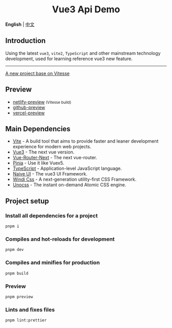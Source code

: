 <div align="center"> 
<h1>Vue3 Api Demo</h1>
</div>

**English** | [中文](./README.zh-CN.md)

## Introduction

Using the latest `vue3`, `vite2`, `TypeScript` and other mainstream technology development, used for learning reference vue3 new feature.

---

[A new project base on Vitesse](https://https://github.com/zmtlwzy/vue3ApiDemo-vitesse)

## Preview

- [netlify-preview](https://vue3-api-demo-vitesse.netlify.app/) <small>(Vitesse build)</small>
- [github-preview](https://zmtlwzy.github.io/vue3-api-demo/)
- [vercel-preview](https://vue3-api-demo-zmtlwzy.vercel.app/)

## Main Dependencies

- [Vite](https://vitejs.dev/) - A build tool that aims to provide faster and leaner development experience for modern web projects.
- [Vue3](https://v3.vuejs.org/) - The next vue version.
- [Vue-Router-Next](https://next.router.vuejs.org/) - The next vue-router.
- [Pinia](https://pinia.esm.dev/) - Use it like Vuex5.
- [TypeScript](https://www.typescriptlang.org/) - Application-level JavaScript language.
- [Naive UI](https://www.naiveui.com/) - The vue3 UI Framework.
- [Windi Css](https://windicss.org/) - A next-generation utility-first CSS Framework.
- [Unocss](https://unocss.antfu.me/) - The instant on-demand Atomic CSS engine.

## Project setup

### Install all dependencies for a project

```
pnpm i
```

### Compiles and hot-reloads for development

```
pnpm dev
```

### Compiles and minifies for production

```
pnpm build
```

### Preview

```
pnpm preview
```

### Lints and fixes files

```
pnpm lint:prettier
```
